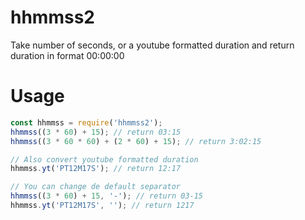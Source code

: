 # hhmmss2
Take number of seconds, or a youtube formatted duration and return duration in format 00:00:00

# Usage
```javascript
const hhmmss = require('hhmmss2');
hhmmss((3 * 60) + 15); // return 03:15
hhmmss((3 * 60 * 60) + (2 * 60) + 15); // return 3:02:15

// Also convert youtube formatted duration
hhmmss.yt('PT12M17S'); // return 12:17

// You can change de default separator
hhmmss((3 * 60) + 15, '-'); // return 03-15
hhmmss.yt('PT12M17S', ''); // return 1217

```
